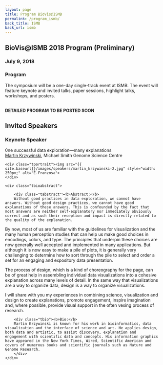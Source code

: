 ```yaml
---
layout: page
title: Program BioVis@ISMB
permalink: /program_ismb/
back_title: ISMB
back_url: ismb
---
```



## BioVis@ISMB 2018 Program (Preliminary)

### July 9, 2018

### Program

The symposium will be a one-day single-track event at ISMB. The event will feature keynote and invited talks, paper sessions, highlight talks, workshops, and posters. 
<br>
<br>

**DETAILED PROGRAM TO BE POSTED SOON**

<!--
A full list of accepted papers is available [here]({{site.baseurl}}/papers_ismb_accepted/).
<br>
-->

<!-- WELCOME
<div>
    <div class="sumTime2">10:00 - 10:15</div>
    <div>
        <div class="sumContent">BioVis Welcome</div>
          <div class="sumDetail" style="padding-left:120px;"><i>Cydney and Marc</i></div>
    </div>
</div>

<hr class="style-one">
 --->

<!-- SESSION 1 

<div>
    <div class="sumTime2"> 10:15 - 12:35</div>
    <div>
        <div class="sumContent">1st Session</div>
    </div>
    <div class="sumDetail" style="padding-left:120px;"><i>Session Chair: TBA</i> </div>
    <div class="sumDetail" style="padding-left:120px;font-size:12px;"><i>(* indicates presenting author)</i> </div>
</div>
<div>
    <div class="sumTime2" style="font-size:15px;color:#21a186;">10:15 - 11:15</div>
     <div>
        <div class="sumContent" style="font-size:15px;color:#21a186;">Keynote</div>
        <div class="sumContent" style="padding-left:120px;font-size:15px;color:#21a186;"></div>
        <div class="sumDetail" style="padding-left:120px;font-size:15px;color:#21a186;"><i>Speaker: <b>Martin Krzywinski</b> British Columbia Cancer Agency, Canada</i></div>
    </div>
	
	<div class="sumTime2" style="font-size:15px;color:#21a186;">11:15 - 11:35</div>
    <div>
        <div class="sumContent" style="font-size:15px;color:#21a186;">Full Paper Presentation</div>
    </div>

	<div class="sumTime2" style="font-size:15px;color:#21a186;">11:35 - 12:35</div>
    <div>
        <div class="sumContent" style="font-size:15px;color:#21a186;">Abstract Presentations</div>
    </div>
	
</div>
--->

<!--
{% for paper in site.data.program2017%}
{% if paper.session == "session1"%}
  <div>
      <div class="sumTime" style="padding-top:5px;"> {{paper.start}} - {{paper.end}}</div>
      {% if paper.doi != nil %}
      <div>
          <div class="ttile" style="padding-left:120px; padding-top:5px;">
          <b><a href="{{paper.doi}}"> [{{paper.type}}] </a></b> <b>{{paper.title}}</b></div>
      </div>
      {% else %}
      <div>
          <div class="ttile" style="padding-left:120px; padding-top:5px;"> <b>[{{paper.type}}] {{paper.title}}</b></div>
      </div>
      {% endif %}
      <div class="sumDetail" style="padding-left:120px;"> <em>Authors:</em> {{paper.authors}}</div>
  </div>
{% endif %}
{% endfor %}
-->

<!-- SESSION 2
<hr class="style-one">

<div>
    <div class="sumTime2">14:00 - 16:00</div>
    <div>
        <div class="sumContent">2nd Session</div>
    </div>
    <div class="sumDetail" style="padding-left:120px;"><i>Session Chair: TBA</i> </div>
    <div class="sumDetail" style="padding-left:120px;font-size:12px;"><i>(* indicates presenting author)</i> </div>
</div>


<div>
    <div class="sumTime2" style="font-size:15px;color:#21a186;">14:00 - 15:00</div>
    <div>
        <div class="sumContent" style="font-size:15px;color:#21a186;">Keynote</div>
        <div class="sumContent" style="padding-left:120px;font-size:15px;color:#21a186;"></div>
        <div class="sumDetail" style="padding-left:120px;font-size:15px;color:#21a186;"><i>Speaker: TBA</i></div>
    </div>
	
	<div class="sumTime2" style="font-size:15px;color:#21a186;">15:00 - 15:20</div>
    <div>
        <div class="sumContent" style="font-size:15px;color:#21a186;">Full Paper Presentation</div>
    </div>
	
	<div class="sumTime2" style="font-size:15px;color:#21a186;">15:20 - 16:00</div>
    <div>
        <div class="sumContent" style="font-size:15px;color:#21a186;">Abstract Presentations</div>
    </div>
</div>
 --->

<!--
{% for paper in site.data.program2017%}
{% if paper.session == "session2"%}
  <div>
      <div class="sumTime" style="padding-top:5px;"> {{paper.start}} - {{paper.end}}</div>
      {% if paper.doi != nil %}
      <div>
          <div class="ttile" style="padding-left:120px; padding-top:5px;">
          <b><a href="{{paper.doi}}"> [{{paper.type}}] </a></b> <b>{{paper.title}}</b></div>
      </div>
      {% else %}
      <div>
          <div class="ttile" style="padding-left:120px; padding-top:5px;"> <b>[{{paper.type}}] {{paper.title}}</b></div>
      </div>
      {% endif %}
      <div class="sumDetail" style="padding-left:120px;"> <em>Authors:</em> {{paper.authors}}</div>
  </div>
{% endif %}
{% endfor %}
-->

<!-- SESSION 3
<hr class="style-one">

<div>
    <div class="sumTime2">16:40 - 18:00</div>
    <div>
        <div class="sumContent">3rd Session</div>
    </div>
    <div class="sumDetail" style="padding-left:120px;"><i>Session Chair: TBA</i> </div>
    <div class="sumDetail" style="padding-left:120px;font-size:12px;"><i>(* indicates presenting author)</i> </div>
	
	<div class="sumTime2" style="font-size:15px;color:#21a186;">16:40 - 17:20</div>
    <div>
        <div class="sumContent" style="font-size:15px;color:#21a186;">Tutorials / Demos</div>
    </div>
	
	<div class="sumTime2" style="font-size:15px;color:#21a186;">17:20 - 18:00</div>
    <div>
        <div class="sumContent" style="font-size:15px;color:#21a186;">Abstract Presentations</div>
    </div>
</div>
 --->
<!--
{% for paper in site.data.program2017%}
{% if paper.session == "session3"%}
  <div>
      <div class="sumTime" style="padding-top:5px;"> {{paper.start}} - {{paper.end}}</div>
      {% if paper.doi != nil %}
      <div>
          <div class="ttile" style="padding-left:120px; padding-top:5px;">
          <b><a href="{{paper.doi}}"> [{{paper.type}}] </a></b> <b>{{paper.title}}</b></div>
      </div>
      {% else %}
      <div>
          <div class="ttile" style="padding-left:120px; padding-top:5px;"> <b>[{{paper.type}}] {{paper.title}}</b></div>
      </div>
      {% endif %}
      <div class="sumDetail" style="padding-left:120px;"> <em>Authors:</em> {{paper.authors}}</div>
  </div>
{% endif %}
{% endfor %}
-->

<!-- CLOSING REMARKS AND POSTER SESSION 
<hr class="style-one">
<div>
    <div class="sumTime2"><span style="color:red">17:40 - 18:00</span></div>
    <div>
        <div class="sumContent">Closing Remarks</div>
          <div class="sumDetail" style="padding-left:120px;"><i>Cydney and Marc</i></div>
    </div>
</div>

<hr class="style-one">


<div>
    <div class="sumTime2">18:00 - 19:00</div>
    <div>
        <div class="sumContent">Poster Session</div>
       
		<div class="sumDetail" style="padding-left:120px;"><a href="https://www.iscb.org/cms_addon/conferences/ismbeccb2017/posterlist.php?cat=D?">BioVis posters</a></div>
		
    </div>
</div>
-->



## Invited Speakers


<h3> Keynote Speaker</h3>
<a name="martin"></a>
<div class="talk">
    <div class="ttitle">0ne successful data exploration—many explanations
        <!--{% if talk.slides %}
        <span class="tspeaker" style="float: right;"><a href="{{ site.baseurl }}/files/{{talk.slides}}">Download
            Slides</a></span>
        {% endif %}-->
    </div>
    <div><span class="tspeaker"><a href="http://mkweb.bcgsc.ca/">Martin Krzywinski</a></span>, <span> Michael Smith Genome Science Centre </span></div>

    <div class="tportrait"><img src="{{ site.baseurl}}/images/speakers/martin_krzywinski-2.jpg" style="width: 250px;" alt="E.Franzosa">
    </div>

    <div class="tbioabstract">

        <div class="tabstract"><b>Abstract:</b>
        Without good practices in data exploration, we cannot have answers. Without good design practices, we cannot have good explanations of these answers. This is confounded by the fact that most answers are neither self-explanatory nor immediately obviously correct and as such their reception and impact is directly related to the quality of the explanation.

By now, most of us are familiar with the guidelines for visualization and the many human perception studies that can help us make good choices in encodings, colors, and type. The principles that underpin these choices are now generally well accepted and implemented in many applications. But although it is now easy to make a pile of plots, it is generally very challenging to determine how to sort through the pile to select and order a set for an engaging and expository data presentation.  

The process of design, which is a kind of choreography for the page, can be of great help in assembling individual data visualizations into a cohesive explanation across many levels of detail. In the same way that visualizations are a way to organize data, design is a way to organize visualizations. 

I will share with you my experiences in combining science, visualization and design to create explanations, promote engagement, inspire imagination and, where possible, provide visual support in the often vexing process of research. 
        </div>

        <div class="tbio"><b>Bio:</b>
        Martin Krzywinski is known for his work in bioinformatics, data visualization and the interface of science and art. He applies design, both data and artistic, to assist discovery, explanation and engagement with scientific data and concepts. His information graphics have appeared in the New York Times, Wired, Scientific American and covers of numerous books and scientific journals such as Nature and Genome Research. 
        </div>
    </div>
</div>
